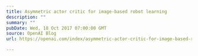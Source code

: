 ```yaml
---
title: Asymmetric actor critic for image-based robot learning
description: ""
summary: ""
pubDate: Wed, 18 Oct 2017 07:00:00 GMT
source: OpenAI Blog
url: https://openai.com/index/asymmetric-actor-critic-for-image-based-robot-learning

---
```


